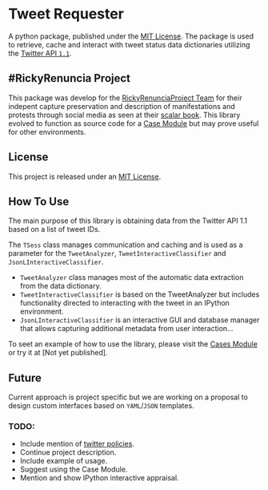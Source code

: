 # Tweet Requester

A python package, published under the [MIT License][6]. The package is used to retrieve, cache and interact with tweet status data dictionaries utilizing the [Twitter API `1.1`][1].

## \#RickyRenuncia Project

This package was develop for the [RickyRenunciaProject Team][2] for their indepent capture preservation and description of manifestations and protests through social media as seen at their [scalar book][3]. This library evolved to function as source code for a [Case Module][4] but may prove useful for other environments.

## License

This project is released under an [MIT License][6].

## How To Use

The main purpose of this library is obtaining data from the Twitter API 1.1 based on a list of tweet IDs.

The `TSess` class manages communication and caching and is used as a parameter for the `TweetAnalyzer`, `TweetInteractiveClassifier` and `JsonLInteractiveClassifier`. 

* `TweetAnalyzer` class manages most of the automatic data extraction from the data dictionary.
* `TweetInteractiveClassifier` is based on the TweetAnalyzer but includes functionality directed to interacting with the tweet in an IPython environment.
* `JsonLInteractiveClassifier` is an interactive GUI and database manager that allows capturing additional metadata from user interaction... 

To seet an example of how to use the library, please visit the [Cases Module][4] or try it at [Not yet published].

## Future

Current approach is project specific but we are working on a proposal to design custom interfaces based on `YAML`/`JSON` templates.

### **TODO:**

- Include mention of [twitter policies][5].
- Continue project description.
- Include example of usage.
- Suggest using the Case Module.
- Mention and show IPython interactive appraisal.

[1]: https://developer.twitter.com/en/docs/twitter-api/v1 "Twitter API 1 at developer.twitter.com"
[2]: https://github.com/RickyRenunciaProject "RickyRenunciaProject at Github"
[3]: https://libarchivist.com/rrp/rickyrenuncia/index "RickyRenuncia Scaler Book"
[4]: https://github.com/RickyRenunciaProject/RickyRenuncia-case-module "RickyRenuncia Case Module"
[5]: https://developer.twitter.com/en/developer-terms/agreement-and-policy "Developer Agreement and Policy | Twitter"
[6]: https://opensource.org/licenses/MIT "MIT License"
